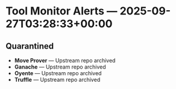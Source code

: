 # Tool Monitor Alerts — 2025-09-27T03:28:33+00:00

## Quarantined

- **Move Prover** — Upstream repo archived
- **Ganache** — Upstream repo archived
- **Oyente** — Upstream repo archived
- **Truffle** — Upstream repo archived
